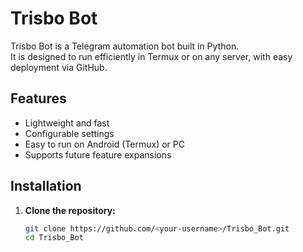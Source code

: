 # Trisbo Bot

Trisbo Bot is a Telegram automation bot built in Python.  
It is designed to run efficiently in Termux or on any server, with easy deployment via GitHub.

## Features
- Lightweight and fast
- Configurable settings
- Easy to run on Android (Termux) or PC
- Supports future feature expansions

## Installation

1. **Clone the repository:**
   ```bash
   git clone https://github.com/<your-username>/Trisbo_Bot.git
   cd Trisbo_Bot
